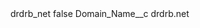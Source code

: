 <?xml version="1.0" encoding="UTF-8"?>
<CustomMetadata xmlns="http://soap.sforce.com/2006/04/metadata" xmlns:xsi="http://www.w3.org/2001/XMLSchema-instance" xmlns:xsd="http://www.w3.org/2001/XMLSchema">
    <label>drdrb_net</label>
    <protected>false</protected>
    <values>
        <field>Domain_Name__c</field>
        <value xsi:type="xsd:string">drdrb.net</value>
    </values>
</CustomMetadata>
